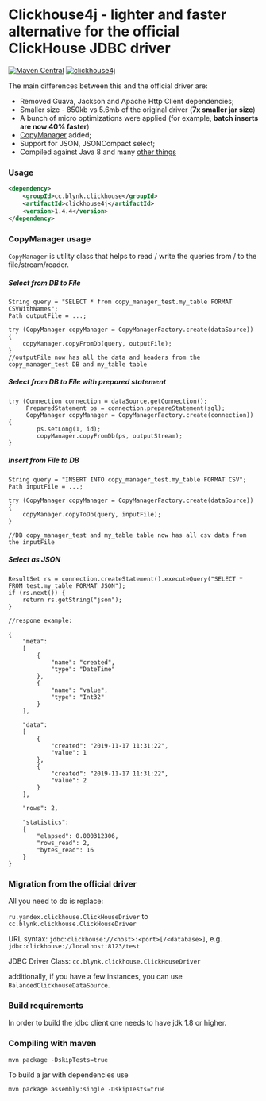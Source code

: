 Clickhouse4j - lighter and faster alternative for the official ClickHouse JDBC driver
===============

[![Maven Central](https://maven-badges.herokuapp.com/maven-central/cc.blynk.clickhouse/clickhouse4j/badge.svg)](https://mvnrepository.com/artifact/cc.blynk.clickhouse/clickhouse4j) [![clickhouse4j](https://travis-ci.org/blynkkk/clickhouse4j.svg?branch=master)](https://github.com/blynkkk/clickhouse4j)

The main differences between this and the official driver are:

- Removed Guava, Jackson and Apache Http Client dependencies;
- Smaller size - 850kb vs 5.6mb of the original driver (**7x smaller jar size**)
- A bunch of micro optimizations were applied (for example, **batch inserts are now 40% faster**)
- [CopyManager](https://github.com/blynkkk/clickhouse4j/blob/master/src/main/java/cc/blynk/clickhouse/copy/CopyManager.java) added;
- Support for JSON, JSONCompact select;
- Compiled against Java 8 and many [other things](https://github.com/blynkkk/clickhouse4j/blob/master/CHANGELOG)

### Usage
```xml
<dependency>
    <groupId>cc.blynk.clickhouse</groupId>
    <artifactId>clickhouse4j</artifactId>
    <version>1.4.4</version>
</dependency>
```

### CopyManager usage
```CopyManager``` is utility class that helps to read / write the queries from / to the file/stream/reader.

##### Select from DB to File

```
String query = "SELECT * from copy_manager_test.my_table FORMAT CSVWithNames";
Path outputFile = ...;

try (CopyManager copyManager = CopyManagerFactory.create(dataSource)) {
    copyManager.copyFromDb(query, outputFile);
}
//outputFile now has all the data and headers from the copy_manager_test DB and my_table table
```

##### Select from DB to File with prepared statement

```
try (Connection connection = dataSource.getConnection();
     PreparedStatement ps = connection.prepareStatement(sql);
     CopyManager copyManager = CopyManagerFactory.create(connection)) {
        ps.setLong(1, id);
        copyManager.copyFromDb(ps, outputStream);
}
```

##### Insert from File to DB

```
String query = "INSERT INTO copy_manager_test.my_table FORMAT CSV";
Path inputFile = ...;

try (CopyManager copyManager = CopyManagerFactory.create(dataSource)) {
    copyManager.copyToDb(query, inputFile);
}

//DB copy_manager_test and my_table table now has all csv data from the inputFile
```

##### Select as JSON

```
ResultSet rs = connection.createStatement().executeQuery("SELECT * FROM test.my_table FORMAT JSON");
if (rs.next()) {
    return rs.getString("json");
}

//respone example:

{
	"meta":
	[
		{
			"name": "created",
			"type": "DateTime"
		},
		{
			"name": "value",
			"type": "Int32"
		}
	],

	"data":
	[
		{
			"created": "2019-11-17 11:31:22",
			"value": 1
		},
		{
			"created": "2019-11-17 11:31:22",
			"value": 2
		}
	],

	"rows": 2,

	"statistics":
	{
		"elapsed": 0.000312306,
		"rows_read": 2,
		"bytes_read": 16
	}
}

```

### Migration from the official driver

All you need to do is replace:

`ru.yandex.clickhouse.ClickHouseDriver` to `cc.blynk.clickhouse.ClickHouseDriver`

URL syntax: 
`jdbc:clickhouse://<host>:<port>[/<database>]`, e.g. `jdbc:clickhouse://localhost:8123/test`

JDBC Driver Class:
`cc.blynk.clickhouse.ClickHouseDriver`

additionally, if you have a few instances, you can use `BalancedClickhouseDataSource`.

### Build requirements

In order to build the jdbc client one needs to have jdk 1.8 or higher.

### Compiling with maven

`mvn package -DskipTests=true`

To build a jar with dependencies use

`mvn package assembly:single -DskipTests=true`
